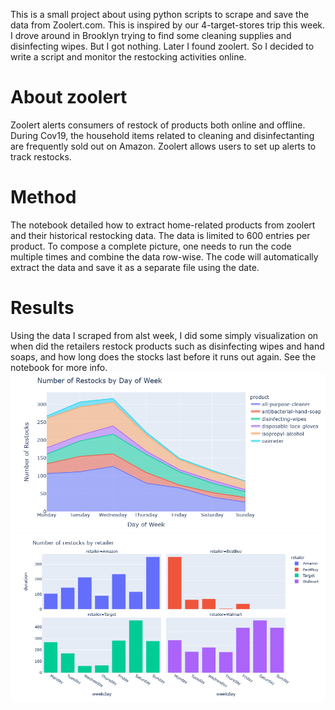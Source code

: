 
This is a small project about using python scripts to scrape and save the data from Zoolert.com. This is inspired by our 4-target-stores trip this week. I drove around in Brooklyn trying to find some cleaning supplies and disinfecting wipes. But I got nothing. Later I found zoolert. So I decided to write a script and monitor the restocking activities online. 

# About zoolert
Zoolert alerts consumers of restock of products both online and offline. During Cov19, the household items related to cleaning and disinfectanting are frequently sold out on Amazon. Zoolert allows users to set up alerts to track restocks. 


# Method

The notebook detailed how to extract home-related products from zoolert and their historical restocking data. The data is limited to 600 entries per product. To compose a complete picture, one needs to run the code multiple times and combine the data row-wise. The code will automatically extract the data and save it as a separate file using the date. 

# Results

Using the data I scraped from alst week, I did some simply visualization on when did the retailers restock products such as disinfecting wipes and hand soaps, and how long does the stocks last before it runs out again. See the notebook for more info. 
![](n_restocks.PNG)
![](retailer_byweekday.PNG)
